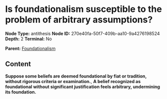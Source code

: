 # Is foundationalism susceptible to the problem of arbitrary assumptions?

**Node Type:** antithesis
**Node ID:** 270e40fa-50f7-409b-aa10-9a4276198524
**Depth:** 2
**Terminal:** No

**Parent:** [Foundationalism](foundationalism.md)

## Content

**Suppose some beliefs are deemed foundational by fiat or tradition, without rigorous criteria or examination.**, **A belief recognized as foundational without significant justification feels arbitrary, undermining its foundation.**
